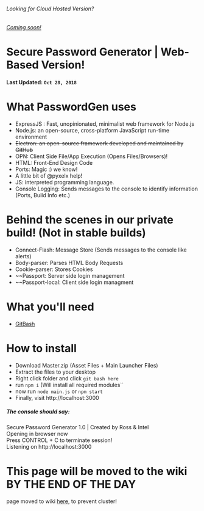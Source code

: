 ###### Looking for Cloud Hosted Version?
###### [Coming soon!](#)

Secure Password Generator | Web-Based Version!
======

#### Last Updated: ``Oct 28, 2018``

# What PasswordGen uses
* ExpressJS : Fast, unopinionated, minimalist web framework for Node.js
* Node.js: an open-source, cross-platform JavaScript run-time environment
* ~~Electron: an open-source framework developed and maintained by GitHub~~
* OPN: Client Side File/App Execution (Opens Files/Browsers)! 
* HTML: Front-End Design Code
* Ports: Magic :) we know!
* A little bit of @pyxelx help!
* JS: interpreted programming language.
* Console Logging: Sends messages to the console to identify information (Ports, Build Info etc.)

Behind the scenes in our private build! (Not in stable builds)
======

* Connect-Flash: Message Store (Sends messages to the console like alerts)
* Body-parser: Parses HTML Body Requests
* Cookie-parser: Stores Cookies
* ~~Passport: Server side login management
* ~~Passport-local: Client side login managment

 # What you'll need
 
 * [GitBash](https://git-scm.com/)
 

# How to install

* Download Master.zip (Asset Files + Main Launcher Files)
* Extract the files to your desktop
* Right click folder and click ``git bash here``
* run ``npm i`` (Will install all required modules``
* now run ``node main.js`` or ``npm start``
* Finally, visit http://localhost:3000

##### The console should say: 

Secure Password Generator 1.0 | Created by Ross & Intel
<br/>
Opening in browser now
<br/>
Press CONTROL + C to terminate session!
<br/>
Listening on http://localhost:3000

This page will be moved to the wiki BY THE END OF THE DAY
====
page moved to wiki [here](https://github.com/RossMdevs/Password-Gen-Localhost/wiki/Old-Build-Tutorial), to prevent cluster!
